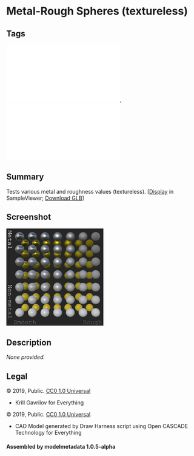 # Metal-Rough Spheres (textureless)

## Tags

![core](../../Models-core.md), ![testing](../../Models-testing.md)

## Summary

Tests various metal and roughness values (textureless). [[Display](https://github.khronos.org/glTF-Sample-Viewer-Release/?model=https://raw.GithubUserContent.com/DRx3D/glTF-Sample-Assets/main/./Models/MetalRoughSpheresNoTextures/glTF-Binary/MetalRoughSpheresNoTextures.glb) in SampleViewer; [Download GLB](https://raw.GithubUserContent.com/DRx3D/glTF-Sample-Assets/main/./Models/MetalRoughSpheresNoTextures/glTF-Binary/MetalRoughSpheresNoTextures.glb)]

## Screenshot

![screenshot](screenshot/screenshot.png)

## Description

_None provided._

## Legal

&copy; 2019, Public. [CC0 1.0 Universal](https://creativecommons.org/publicdomain/zero/1.0/legalcode)

 - Krill Gavrilov for Everything

&copy; 2019, Public. [CC0 1.0 Universal](https://creativecommons.org/publicdomain/zero/1.0/legalcode)

 - CAD Model generated by Draw Harness script using Open CASCADE Technology for Everything

#### Assembled by modelmetadata 1.0.5-alpha